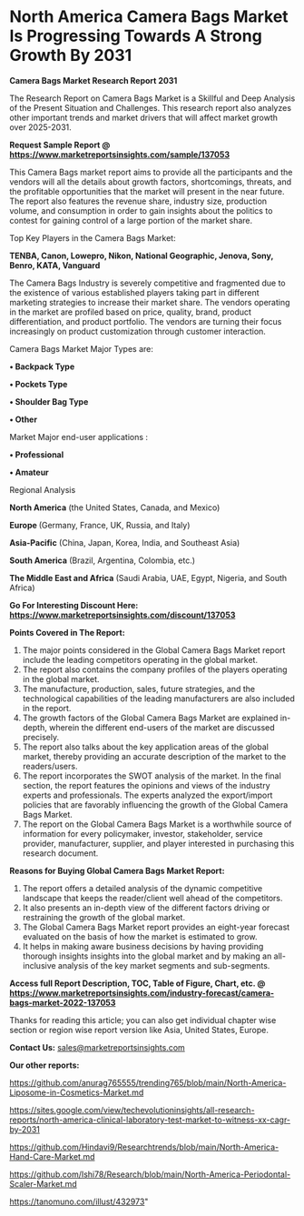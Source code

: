 # North America Camera Bags Market Is Progressing Towards A Strong Growth By 2031

<strong>Camera Bags Market Research Report 2031</strong>

The Research Report on Camera Bags Market is a Skillful and Deep Analysis of the Present Situation and Challenges. This research report also analyzes other important trends and market drivers that will affect market growth over 2025-2031.

<strong>Request Sample Report @ <a href=https://www.marketreportsinsights.com/sample/137053>https://www.marketreportsinsights.com/sample/137053</a></strong>

This Camera Bags market report aims to provide all the participants and the vendors will all the details about growth factors, shortcomings, threats, and the profitable opportunities that the market will present in the near future. The report also features the revenue share, industry size, production volume, and consumption in order to gain insights about the politics to contest for gaining control of a large portion of the market share.

Top Key Players in the Camera Bags Market:

<strong>TENBA, Canon, Lowepro, Nikon, National Geographic, Jenova, Sony, Benro, KATA, Vanguard</strong>

The Camera Bags Industry is severely competitive and fragmented due to the existence of various established players taking part in different marketing strategies to increase their market share. The vendors operating in the market are profiled based on price, quality, brand, product differentiation, and product portfolio. The vendors are turning their focus increasingly on product customization through customer interaction.

Camera Bags Market Major Types are:

<strong>• Backpack Type

• Pockets Type

• Shoulder Bag Type

• Other</strong>

Market Major end-user applications :

<strong>• Professional

• Amateur</strong>

Regional Analysis

</u><strong><b>North America</b></strong> (the United States, Canada, and Mexico)

<strong><b>Europe </b></strong>(Germany, France, UK, Russia, and Italy)

<strong><b>Asia-Pacific</b></strong> (China, Japan, Korea, India, and Southeast Asia)

<strong><b>South America</b></strong> (Brazil, Argentina, Colombia, etc.)

<strong><b>The Middle East and Africa</b></strong> (Saudi Arabia, UAE, Egypt, Nigeria, and South Africa)

<strong>Go For Interesting Discount Here: <a href=https://www.marketreportsinsights.com/discount/137053>https://www.marketreportsinsights.com/discount/137053</a></strong>

<strong>Points Covered in The Report:</strong>
<ol>
  <li>The major points considered in the Global Camera Bags Market report include the leading competitors operating in the global market.</li>
  <li>The report also contains the company profiles of the players operating in the global market.</li>
  <li>The manufacture, production, sales, future strategies, and the technological capabilities of the leading manufacturers are also included in the report.</li>
  <li>The growth factors of the Global Camera Bags Market are explained in-depth, wherein the different end-users of the market are discussed precisely.</li>
  <li>The report also talks about the key application areas of the global market, thereby providing an accurate description of the market to the readers/users.</li>
  <li>The report incorporates the SWOT analysis of the market. In the final section, the report features the opinions and views of the industry experts and professionals. The experts analyzed the export/import policies that are favorably influencing the growth of the Global Camera Bags Market.</li>
  <li>The report on the Global Camera Bags Market is a worthwhile source of information for every policymaker, investor, stakeholder, service provider, manufacturer, supplier, and player interested in purchasing this research document.</li>
</ol>
<strong>Reasons for Buying Global Camera Bags Market Report:</strong>

<ol>
  <li>The report offers a detailed analysis of the dynamic competitive landscape that keeps the reader/client well ahead of the competitors.</li>
  <li>It also presents an in-depth view of the different factors driving or restraining the growth of the global market.</li>
  <li>The Global Camera Bags Market report provides an eight-year forecast evaluated on the basis of how the market is estimated to grow.</li>
  <li>It helps in making aware business decisions by having providing thorough insights insights into the global market and by making an all-inclusive analysis of the key market segments and sub-segments.</li>
</ol>
<strong>Access full Report Description, TOC, Table of Figure, Chart, etc. @ <a href=https://www.marketreportsinsights.com/industry-forecast/camera-bags-market-2022-137053>https://www.marketreportsinsights.com/industry-forecast/camera-bags-market-2022-137053</a></strong>


Thanks for reading this article; you can also get individual chapter wise section or region wise report version like Asia, United States, Europe.

<strong>Contact Us:</strong>
sales@marketreportsinsights.com

<strong>Our other reports:</strong>

<a href=https://github.com/anurag765555/trending765/blob/main/North-America-Liposome-in-Cosmetics-Market.md>https://github.com/anurag765555/trending765/blob/main/North-America-Liposome-in-Cosmetics-Market.md</a>

<a href=https://sites.google.com/view/techevolutioninsights/all-research-reports/north-america-clinical-laboratory-test-market-to-witness-xx-cagr-by-2031>https://sites.google.com/view/techevolutioninsights/all-research-reports/north-america-clinical-laboratory-test-market-to-witness-xx-cagr-by-2031</a>

<a href=https://github.com/Hindavi9/Researchtrends/blob/main/North-America-Hand-Care-Market.md>https://github.com/Hindavi9/Researchtrends/blob/main/North-America-Hand-Care-Market.md</a>

<a href=https://github.com/Ishi78/Research/blob/main/North-America-Periodontal-Scaler-Market.md>https://github.com/Ishi78/Research/blob/main/North-America-Periodontal-Scaler-Market.md</a>

<a href=https://tanomuno.com/illust/432973>https://tanomuno.com/illust/432973</a>"
